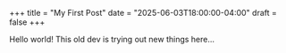 +++
title = "My First Post"
date  = "2025-06-03T18:00:00-04:00"
draft = false
+++

Hello world!  This old dev is trying out new things here... 
